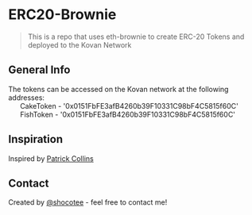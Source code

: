 # ERC20-Brownie
>This is a repo that uses eth-brownie to create ERC-20 Tokens and deployed to the Kovan Network
 
## General Info
The tokens can be accessed on the Kovan network at the following addresses:  
&nbsp;&nbsp;&nbsp;&nbsp;&nbsp;&nbsp;CakeToken - '0x0151FbFE3afB4260b39F10331C98bF4C5815f60C'  
&nbsp;&nbsp;&nbsp;&nbsp;&nbsp;&nbsp;FishToken - '0x0151FbFE3afB4260b39F10331C98bF4C5815f60C'  


## Inspiration
Inspired by [Patrick Collins](https://www.youtube.com/watch?v=8rpir_ZSK1g)

## Contact
Created by [@shocotee](https://twitter.com/shocotee) - feel free to contact me!
